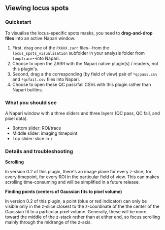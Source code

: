 ## Viewing locus spots

### Quickstart
To visualise the locus-specific spots masks, you need to __drag-and-drop files__ into an active Napari window. 
1. First, drag one of the `PXXXX.zarr` files--from the `locus_spots_visualisation` subfolder in your analysis folder from `looptrace`--into Napari.
1. Choose to open the ZARR with the Napari native plugin(s) / readers, not this plugin's.
1. Second, drag a the corresponding (by field of view) pair of `*qcpass.csv` and `*qcfail.csv` files into Napari.
1. Choose to open these QC pass/fail CSVs with this plugin rather than Napari builtins.

### What you should see
A Napari window with a three sliders and three layers (QC pass, QC fail, and pixel data).
- Bottom slider: ROI/trace
- Middle slider: imaging timepoint
- Top slider: slice in `z`

### Details and troubleshooting
__Scrolling__

In version 0.2 of this plugin, there's an image plane for every z-slice, for every timepoint, for every ROI in the particular field of view. 
This can makes scrolling time-consuming and will be simplified in a future release. 

__Finding points (centers of Gaussian fits to pixel volume)__

In version 0.2 of this plugin, a point (blue or red indicator) can only be visible only in the z-slice closest to the z-coordinate of the the center of the Gaussian fit to a particular pixel volume. Generally, these will be more toward the middle of the z-stack rather than at either end, so focus scrolling mainly through the midrange of the z-axis.

